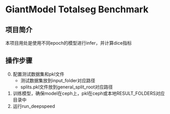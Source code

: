 # GiantModel Totalseg Benchmark
## 项目简介

本项目用处是使用不同epoch的模型进行infer，并计算dice指标

## 操作步骤

0. 配置测试数据集和pkl文件
    - 测试数据集放到input_folder对应路径
    - splits.pkl文件放到general_split_root对应路径
1. 训练模型，确保model在ceph上，pkl在ceph或本地RESULT_FOLDERS对应目录中
2. 运行run_deepspeed

